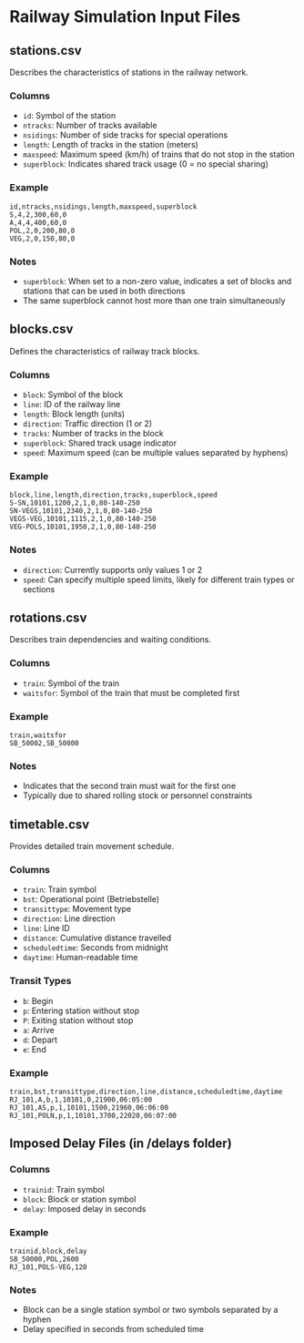 # Railway Simulation Input Files

## stations.csv

Describes the characteristics of stations in the railway network.

### Columns
- `id`: Symbol of the station
- `ntracks`: Number of tracks available
- `nsidings`: Number of side tracks for special operations
- `length`: Length of tracks in the station (meters)
- `maxspeed`: Maximum speed (km/h) of trains that do not stop in the station
- `superblock`: Indicates shared track usage (0 = no special sharing)

### Example
```csv
id,ntracks,nsidings,length,maxspeed,superblock
S,4,2,300,60,0
A,4,4,400,60,0
POL,2,0,200,80,0
VEG,2,0,150,80,0
```

### Notes
- `superblock`: When set to a non-zero value, indicates a set of blocks and stations that can be used in both directions
- The same superblock cannot host more than one train simultaneously

## blocks.csv

Defines the characteristics of railway track blocks.

### Columns
- `block`: Symbol of the block
- `line`: ID of the railway line
- `length`: Block length (units)
- `direction`: Traffic direction (1 or 2)
- `tracks`: Number of tracks in the block
- `superblock`: Shared track usage indicator
- `speed`: Maximum speed (can be multiple values separated by hyphens)

### Example
```csv
block,line,length,direction,tracks,superblock,speed
S-SN,10101,1200,2,1,0,80-140-250
SN-VEGS,10101,2340,2,1,0,80-140-250
VEGS-VEG,10101,1115,2,1,0,80-140-250
VEG-POLS,10101,1950,2,1,0,80-140-250
```

### Notes
- `direction`: Currently supports only values 1 or 2
- `speed`: Can specify multiple speed limits, likely for different train types or sections

## rotations.csv

Describes train dependencies and waiting conditions.

### Columns
- `train`: Symbol of the train
- `waitsfor`: Symbol of the train that must be completed first

### Example
```csv
train,waitsfor
SB_50002,SB_50000
```

### Notes
- Indicates that the second train must wait for the first one
- Typically due to shared rolling stock or personnel constraints

## timetable.csv

Provides detailed train movement schedule.

### Columns
- `train`: Train symbol
- `bst`: Operational point (Betriebstelle)
- `transittype`: Movement type
- `direction`: Line direction
- `line`: Line ID
- `distance`: Cumulative distance travelled
- `scheduledtime`: Seconds from midnight
- `daytime`: Human-readable time

### Transit Types
- `b`: Begin
- `p`: Entering station without stop
- `P`: Exiting station without stop
- `a`: Arrive
- `d`: Depart
- `e`: End

### Example
```csv
train,bst,transittype,direction,line,distance,scheduledtime,daytime
RJ_101,A,b,1,10101,0,21900,06:05:00
RJ_101,AS,p,1,10101,1500,21960,06:06:00
RJ_101,POLN,p,1,10101,3700,22020,06:07:00
```

## Imposed Delay Files (in /delays folder)

### Columns
- `trainid`: Train symbol
- `block`: Block or station symbol
- `delay`: Imposed delay in seconds

### Example
```csv
trainid,block,delay
SB_50000,POL,2600
RJ_101,POLS-VEG,120
```

### Notes
- Block can be a single station symbol or two symbols separated by a hyphen
- Delay specified in seconds from scheduled time